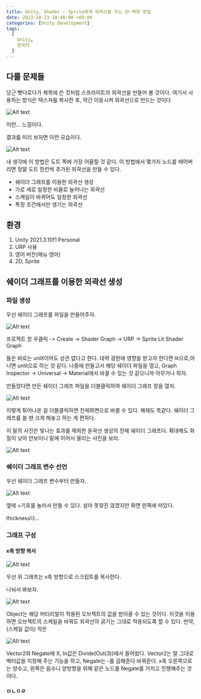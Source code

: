 ```yaml
---
title: Unity, Shader - Sprite에게 외곽선을 주는 완-벽한 방법
date: 2023-10-23 18:40:00 +09:00
categories: [Unity Development]
tags:
  [
    Unity,
    한국어
  ]
---
```


## 다룰 문제들
당근 빳다로다가 제목에 쓴 것처럼 스프라이트의 외곽선을 만들어 볼 것이다. 
여기서 사용하는 방식은 텍스쳐를 복사한 후, 약간 이동시켜 외곽선으로 만드는 것이다

![Alt text](image-9.png)

이런... 느낌이다.

결과를 미리 보자면 이런 모습이다.

![Alt text](image-10.png)

내 생각에 이 방법은 도트 쪽에 가장 어울릴 것 같다. 이 방법에서 몇가지 노드를 떼어버리면 정말 도트 한칸씩 추가된 외곽선을 만들 수 있다.

- 쉐이더 그래프를 이용한 외곽선 생성
- 가로 세로 일정한 비율로 늘어나는 외곽선
- 스케일이 바뀌어도 일정한 외곽선
- 특정 조건에서만 생기는 외곽선

## 환경
1. Unity 2021.3.10f1 Personal
2. URP 사용
3. 영어 버전(메뉴 영어)
4. 2D, Sprite

## 쉐이더 그래프를 이용한 외곽선 생성

### 파일 생성
우선 쉐이더 그래프를 파일을 만들어주자.

![Alt text](image.png)

프로젝트 창 우클릭 -> Create -> Shader Graph -> URP -> Sprite Lit Shader Graph

들은 바로는 unlit이어도 상관 없다고 한다. 대략 광원에 영향을 받고자 한다면 lit으로,아니면 unlit으로 하는 것 같다. 나중에 만들고서 해당 쉐이더 파일을 열고, Graph Inspector -> Universal -> Material에서 바꿀 수 있는 것 같으니까 아무거나 하자.

만들었다면 만든 쉐이더 그래프 파일을 더블클릭하여 쉐이더 그래프 창을 열자. 

![Alt text](image-4.png) 

이렇게 튀어나온 걸 더블클릭하면 전체화면으로 바꿀 수 있다. 해제도 똑같다. 쉐이더 그래프를 쓸 땐 크게 해놓고 하는 게 편하다.

이 밑의 사진은 빛나는 효과를 제외한 윤곽선 생성의 전체 쉐이더 그래프다. 확대해도 화질이 낮아 안보이니 밑에 이어서 올리는 사진을 보라. 

![Alt text](image-5.png)

### 쉐이더 그래프 변수 선언
우선 쉐이더 그래프 변수부터 만들자.

![Alt text](image-6.png)

옆에 +기호를 눌러서 만들 수 있다. 설마 못찾진 않겠지만 화면 왼쪽에 떠있다.

thickness다...

### 그래프 구성

#### x축 방향 복사
![Alt text](image-8.png)

우선 위 그래프는 x축 방향으로 스크립트를 복사한다. 

나눠서 봐보자.

![Alt text](image-11.png)

Object는 해당 머티리얼이 적용된 오브젝트의 값을 받아올 수 있는 것이다. 이것을 이용하면 오브젝트의 스케일을 바꿔도 외곽선의 굵기는 그대로 적용되도록 할 수 있다.
만약, (스케일 값이) 작은

![Alt text](image-12.png)

Vector2와 Negate에 X, In값은 Divide(Out(3))에서 들어왔다.
Vector2는 말 그대로 벡터값을 지정해 주는 기능을 하고, Negate는 -를 곱해준다 바꿔준다. x축 오른쪽으로는 양수고, 왼쪽은 음수니 양방향을 위해 같은 노드를 Negate를 거치고 진행해주는 것이다.


#### ㅁㄴㅇㄹ




